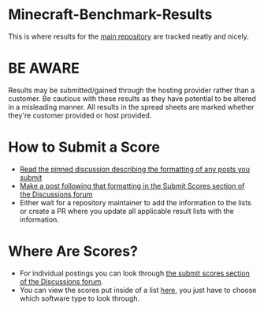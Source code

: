 # Minecraft-Benchmark-Results

This is where results for the [main repository](https://github.com/amnoah/Minecraft-Server-Benchmark) are tracked neatly and nicely.

# BE AWARE

Results may be submitted/gained through the hosting provider rather than a customer. Be cautious with these results as they have potential to be altered in a misleading manner. All results in the spread sheets are marked whether they're customer provided or host provided.

# How to Submit a Score

- [Read the pinned discussion describing the formatting of any posts you submit](https://github.com/amnoah/Minecraft-Benchmark-Results/discussions/1)
- [Make a post following that formatting in the Submit Scores section of the Discussions forum](https://github.com/amnoah/Minecraft-Benchmark-Results/discussions/categories/submit-scores)
- Either wait for a repository maintainer to add the information to the lists or create a PR where you update all applicable result lists with the information.

# Where Are Scores?

- For individual postings you can look through [the submit scores section of the Discussions forum](https://github.com/amnoah/Minecraft-Benchmark-Results/discussions/categories/submit-scores).
- You can view the scores put inside of a list [here](https://github.com/amnoah/Minecraft-Benchmark-Results/tree/main/0.3), you just have to choose which software type to look through.
